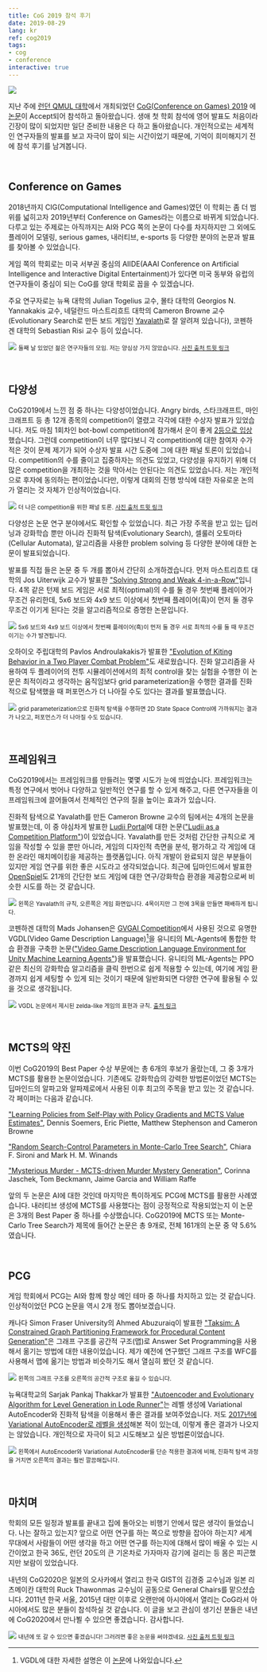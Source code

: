 ```yaml
---
title: CoG 2019 참석 후기
date: 2019-08-29
lang: kr
ref: cog2019
tags:
- cog
- conference
interactive: true
---
```


![](<../images/cog2019_0.png>)

지난 주에 [런던 QMUL 대학](<https://www.qmul.ac.uk/>)에서 개최되었던 [CoG(Conference on Games) 2019](<http://www.ieee-cog.org/>) 에 [논문](<http://ieee-cog.org/2019/papers/paper_187.pdf>)이 Accept되어 참석하고 돌아왔습니다. 생애 첫 학회 참석에 영어 발표도 처음이라 긴장이 많이 되었지만 일단 준비한 내용은 다 하고 돌아왔습니다. 개인적으로는 세계적인 연구자들의 발표를 보고 자극이 많이 되는 시간이었기 때문에, 기억이 희미해지기 전에 참석 후기를 남겨봅니다.


&nbsp;
## Conference on Games

2018년까지 CIG(Computational Intelligence and Games)였던 이 학회는 좀 더 범위를 넓히고자 2019년부터 Conference on Games라는 이름으로 바뀌게 되었습니다. 다루고 있는 주제로는 아직까지는 AI와 PCG 쪽의 논문이 다수를 차지하지만 그 외에도 플레이어 모델링, serious games, 내러티브, e-sports 등 다양한 분야의 논문과 발표를 찾아볼 수 있었습니다.

게임 쪽의 학회로는 미국 서부권 중심의 AIIDE(AAAI Conference on Artificial Intelligence and Interactive Digital Entertainment)가 있다면 미국 동부와 유럽의 연구자들이 중심이 되는 CoG를 양대 학회로 꼽을 수 있겠습니다.

주요 연구자로는 뉴욕 대학의 Julian Togelius 교수, 몰타 대학의 Georgios N. Yannakakis 교수, 네덜란드 마스트리흐트 대학의 Cameron Browne 교수(Evolutionary Search로 만든 보드 게임인 [Yavalath](<https://boardgamegeek.com/boardgame/33767/yavalath>)로 잘 알려져 있습니다), 코펜하겐 대학의 Sebastian Risi 교수 등이 있습니다.

![](<../images/cog2019_1.jpg>)
<small>둘째 날 있었던 젊은 연구자들의 모임. 저는 양심상 가지 않았습니다. [사진 출처 트윗 링크](<https://twitter.com/SanazMostaghim/status/1164163932044615681>)</small>


&nbsp;
## 다양성

CoG2019에서 느낀 점 중 하나는 다양성이었습니다. Angry birds, 스타크래프트, 마인크래프트 등 총 12개 종목의 competition이 열렸고 각각에 대한 수상자 발표가 있었습니다. 저도 마침 1회차인 bot-bowl competition에 참가해서 운이 좋게 [2등으로 입상](<https://bot-bowl.com/bot-bowl/>)했습니다. 그런데 competition이 너무 많다보니 각 competition에 대한 참여자 수가 적은 것이 문제 제기가 되어 수상자 발표 시간 도중에 그에 대한 패널 토론이 있었습니다. competition의 수를 줄이고 집중하자는 의견도 있었고, 다양성을 유지하기 위해 더 많은 competition을 개최하는 것을 막아서는 안된다는 의견도 있었습니다. 저는 개인적으로 후자에 동의하는 편이었습니다만, 이렇게 대회의 진행 방식에 대한 자유로운 논의가 열리는 것 자체가 인상적이었습니다.

![](<../images/cog2019_2.jpg>)
<small>더 나은 competition을 위한 패널 토론. [사진 출처 트윗 링크](<https://twitter.com/togelius/status/1164169681932079104>)</small>

다양성은 논문 연구 분야에서도 확인할 수 있었습니다. 최근 가장 주목을 받고 있는 딥러닝과 강화학습 뿐만 아니라 진화적 탐색(Evolutionary Search), 셀룰러 오토마타(Cellular Automata), 알고리즘을 사용한 problem solving 등 다양한 분야에 대한 논문이 발표되었습니다.

발표를 직접 들은 논문 중 두 개를 뽑아서 간단히 소개하겠습니다. 먼저 마스트리흐트 대학의 Jos Uiterwijk 교수가 발표한 ["Solving Strong and Weak 4-in-a-Row"](<http://ieee-cog.org/2019/papers/paper_115.pdf>)입니다. 4목 같은 턴제 보드 게임은 서로 최적(optimal)의 수를 둘 경우 첫번째 플레이어가 무조건 유리한데, 5x6 보드와 4x9 보드 이상에서 첫번째 플레이어(흑)이 먼저 둘 경우 무조건 이기게 된다는 것을 알고리즘적으로 증명한 논문입니다.

![](<../images/cog2019_3.png>)
<small>5x6 보드와 4x9 보드 이상에서 첫번째 플레이어(흑)이 먼저 둘 경우 서로 최적의 수를 둘 때 무조건 이기는 수가 발견됩니다.</small>

오하이오 주립대학의 Pavlos Androulakakis가 발표한 ["Evolution of Kiting Behavior in a Two Player Combat Problem"](<http://ieee-cog.org/2019/papers/paper_116.pdf>)도 새로웠습니다. 진화 알고리즘을 사용하여 두 플레이어의 전투 시뮬레이션에서의 최적 control을 찾는 실험을 수행한 이 논문은 최적이라고 생각하는 움직임보다 grid parameterization을 수행한 결과를 진화적으로 탐색했을 때 퍼포먼스가 더 나아질 수도 있다는 결과를 발표했습니다.

![](<../images/cog2019_4.png>)
<small>grid parameterization으로 진화적 탐색을 수행하면 2D State Space Control에 가까워지는 결과가 나오고, 퍼포먼스가 더 나아질 수도 있습니다.</small>


&nbsp;
## 프레임워크

CoG2019에서는 프레임워크를 만들려는 몇몇 시도가 눈에 띄었습니다. 프레임워크는 특정 연구에서 벗어나 다양하고 일반적인 연구를 할 수 있게 해주고, 다른 연구자들을 이 프레임워크에 끌어들여서 전체적인 연구의 질을 높이는 효과가 있습니다.

진화적 탐색으로 Yavalath를 만든 Cameron Browne 교수의 팀에서는 4개의 논문을 발표했는데, 이 중 야심차게 발표한 [Ludii Portal](<http://ludii.games/>)에 대한 논문(["Ludii as a Competition Platform"](<http://ieee-cog.org/2019/papers/paper_191.pdf>))이 있었습니다. Yavalath를 만든 것처럼 간단한 규칙으로 게임을 작성할 수 있을 뿐만 아니라, 게임의 디자인적 측면을 분석, 평가하고 각 게임에 대한 온라인 매치메이킹을 제공하는 플랫폼입니다. 아직 개발이 완료되지 않은 부분들이 있지만 게임 연구를 위한 좋은 시도라고 생각되었습니다. 최근에 딥마인드에서 발표한 [OpenSpiel](<https://github.com/deepmind/open_spiel>)도 21개의 간단한 보드 게임에 대한 연구/강화학습 환경을 제공함으로써 비슷한 시도를 하는 것 같습니다.

![](<../images/cog2019_5.png>)
<small>왼쪽은 Yavalath의 규칙, 오른쪽은 게임 화면입니다. 4목이지만 그 전에 3목을 만들면 패배하게 됩니다.</small>

코펜하겐 대학의 Mads Johansen은 [GVGAI Competition](<http://www.gvgai.net/>)에서 사용된 것으로 유명한 VGDL(Video Game Description Language)[^1]을 유니티의 ML-Agents에 통합한 학습 환경을 구축한 논문(["Video Game Description Language Environment for Unity Machine Learning Agents"](<http://ieee-cog.org/2019/papers/paper_209.pdf>))을 발표했습니다. 유니티의 ML-Agents는 PPO 같은 최신의 강화학습 알고리즘을 클릭 한번으로 쉽게 적용할 수 있는데, 여기에 게임 환경까지 쉽게 세팅할 수 있게 되는 것이기 때문에 일반화되면 다양한 연구에 활용될 수 있을 것으로 생각됩니다.

[^1]: VGDL에 대한 자세한 설명은 이 [논문](<http://people.idsia.ch/~tom/publications/pyvgdl.pdf>)에 나와있습니다.

![](<../images/cog2019_6.png>)
<small>VGDL 논문에서 제시된 zelda-like 게임의 표현과 규칙. [출처 링크](<http://people.idsia.ch/~tom/publications/pyvgdl.pdf>)</small>


&nbsp;
## MCTS의 약진

이번 CoG2019의 Best Paper 수상 부문에는 총 6개의 후보가 올랐는데, 그 중 3개가 MCTS를 활용한 논문이었습니다. 기존에도 강화학습의 강력한 방법론이었던 MCTS는 딥마인드의 알파고와 알파제로에서 사용된 이후 최고의 주목을 받고 있는 것 같습니다. 각 페이퍼는 다음과 같습니다.

["Learning Policies from Self-Play with Policy Gradients and MCTS Value Estimates"](<http://ieee-cog.org/2019/papers/paper_91.pdf>), Dennis Soemers, Eric Piette, Matthew Stephenson and Cameron Browne

["Random Search-Control Parameters in Monte-Carlo Tree Search"](<http://ieee-cog.org/2019/papers/paper_140.pdf>), Chiara F. Sironi and Mark H. M. Winands

["Mysterious Murder - MCTS-driven Murder Mystery Generation"](<http://ieee-cog.org/2019/papers/paper_45.pdf>), Corinna Jaschek, Tom Beckmann, Jaime Garcia and
William Raffe

앞의 두 논문은 AI에 대한 것인데 마지막은 특이하게도 PCG에 MCTS를 활용한 사례였습니다. 내러티브 생성에 MCTS를 사용했다는 점이 긍정적으로 작용되었는지 이 논문은 3개의 Best Paper 중 하나를 수상했습니다. CoG2019에 MCTS 또는 Monte-Carlo Tree Search가 제목에 들어간 논문은 총 9개로, 전체 161개의 논문 중 약 5.6%였습니다.



&nbsp;
## PCG

게임 학회에서 PCG는 AI와 함께 항상 메인 테마 중 하나를 차지하고 있는 것 같습니다. 인상적이었던 PCG 논문을 역시 2개 정도 뽑아보겠습니다.

캐나다 Simon Fraser University의 Ahmed Abuzuraiq이 발표한 ["Taksim: A Constrained Graph Partitioning Framework for Procedural Content Generation"](<http://ieee-cog.org/2019/papers/paper_143.pdf>)은 그래프 구조를 공간적 구조(맵)로 Answer Set Programming을 사용해서 옮기는 방법에 대한 내용이었습니다. 제가 예전에 연구했던 그래프 구조를 WFC를 사용해서 맵에 옮기는 방법과 비슷하기도 해서 열심히 봤던 것 같습니다.

![](<../images/cog2019_8.png>)
<small>왼쪽의 그래프 구조를 오른쪽의 공간적 구조로 옮길 수 있습니다.</small>

뉴욕대학교의 Sarjak Pankaj Thakkar가 발표한 ["Autoencoder and Evolutionary Algorithm for Level Generation in Lode Runner"](<http://ieee-cog.org/2019/papers/paper_232.pdf>)는 레벨 생성에 Variational AutoEncoder와 진화적 탐색을 이용해서 좋은 결과를 보여주었습니다. 저도 [2017년에 Variational AutoEncoder로 레벨을 생성](<https://www.slideshare.net/HwanheeKim2/ndc2017-vae-75419284>)해본 적이 있는데, 이렇게 좋은 결과가 나오지는 않았습니다. 개인적으로 자극이 되고 시도해보고 싶은 방법론이었습니다.

![](<../images/cog2019_7.png>)
<small>왼쪽에서 AutoEncoder와 Variational AutoEncoder를 단순 적용한 결과에 비해, 진화적 탐색 과정을 거치면 오른쪽의 결과는 훨씬 깔끔해집니다.</small>


&nbsp;
## 마치며

학회의 모든 일정과 발표를 끝내고 집에 돌아오는 비행기 안에서 많은 생각이 들었습니다. 나는 잘하고 있는지? 앞으로 어떤 연구를 하는 쪽으로 방향을 잡아야 하는지? 세계 무대에서 사람들이 어떤 생각을 하고 어떤 연구를 하는지에 대해서 많이 배울 수 있는 시간이었고 한국 36도, 런던 20도의 큰 기온차로 가자마자 감기에 걸리는 등 몸은 피곤했지만 보람이 있었습니다.

내년의 CoG2020은 일본의 오사카에서 열리고 한국 GIST의 김경중 교수님과 일본 리츠메이칸 대학의 Ruck Thawonmas 교수님이 공동으로 General Chairs를 맡으셨습니다. 2011년 한국 서울, 2015년 대만 이후로 오랜만에 아시아에서 열리는 CoG라서 아시아에서도 많은 분들이 참석하실 것 같습니다. 이 글을 보고 관심이 생기신 분들은 내년에 CoG2020에서 만나뵐 수 있으면 좋겠습니다. 감사합니다.

![](<../images/cog2019_9.jpg>)
<small>내년에 또 갈 수 있으면 좋겠습니다! 그러려면 좋은 논문을 써야겠네요. [사진 출처 트윗 링크](<https://twitter.com/cog2019ieee/status/1164932613167091712>)</small>
